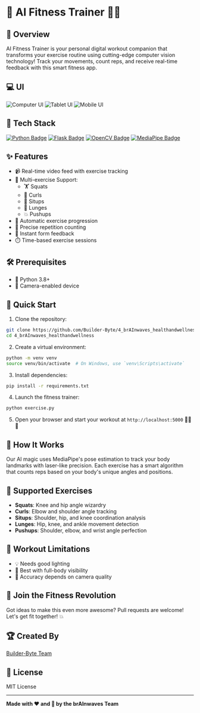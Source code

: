 
# 💪 AI Fitness Trainer 🏋️‍♀️

## 🌟 Overview
AI Fitness Trainer is your personal digital workout companion that transforms your exercise routine using cutting-edge computer vision technology! Track your movements, count reps, and receive real-time feedback with this smart fitness app.

## 💻 UI
![Computer UI](ui/computer.png)
![Tablet UI](ui/tab.png)
![Mobile UI](ui/mobile.png)

## 🚀 Tech Stack
[![Python Badge](https://img.shields.io/badge/-Python-3776AB?style=for-the-badge&labelColor=black&logo=python&logoColor=3776AB)](#)
[![Flask Badge](https://img.shields.io/badge/-Flask-000000?style=for-the-badge&labelColor=white&logo=flask&logoColor=000000)](#)
[![OpenCV Badge](https://img.shields.io/badge/-OpenCV-5C3EE8?style=for-the-badge&labelColor=white&logo=opencv&logoColor=5C3EE8)](#)
[![MediaPipe Badge](https://img.shields.io/badge/-MediaPipe-4285F4?style=for-the-badge&labelColor=black&logo=google&logoColor=4285F4)](#)

## ✨ Features
- 📹 Real-time video feed with exercise tracking
- 💯 Multi-exercise Support:
  - 🏋️ Squats
  - 💪 Curls
  - 🧘 Situps
  - 🏃 Lunges
  - 💥 Pushups
- 🔄 Automatic exercise progression
- 🔢 Precise repetition counting
- 💬 Instant form feedback
- ⏱️ Time-based exercise sessions

## 🛠️ Prerequisites
- 🐍 Python 3.8+
- 📸 Camera-enabled device

## 🚦 Quick Start
1. Clone the repository:
```bash
git clone https://github.com/Builder-Byte/4_brAInwaves_healthandwellness.git
cd 4_brAInwaves_healthandwellness
```
2. Create a virtual environment:
```bash
python -m venv venv
source venv/bin/activate  # On Windows, use `venv\Scripts\activate`
```
3. Install dependencies:
```bash
pip install -r requirements.txt
```
4. Launch the fitness trainer:
```bash
python exercise.py
```
5. Open your browser and start your workout at `http://localhost:5000` 🏃‍♂️💨

## 🤖 How It Works
Our AI magic uses MediaPipe's pose estimation to track your body landmarks with laser-like precision. Each exercise has a smart algorithm that counts reps based on your body's unique angles and positions.

## 💪 Supported Exercises
- **Squats**: Knee and hip angle wizardry
- **Curls**: Elbow and shoulder angle tracking
- **Situps**: Shoulder, hip, and knee coordination analysis
- **Lunges**: Hip, knee, and ankle movement detection
- **Pushups**: Shoulder, elbow, and wrist angle perfection

## 🚧 Workout Limitations
- 💡 Needs good lighting
- 👀 Best with full-body visibility
- 📸 Accuracy depends on camera quality

## 🤝 Join the Fitness Revolution
Got ideas to make this even more awesome? Pull requests are welcome! Let's get fit together! 💥

## 🏆 Created By
[Builder-Byte Team](https://github.com/Builder-Byte)

## 📜 License
MIT License

---
**Made with ❤️ and 🧠 by the brAInwaves Team**
